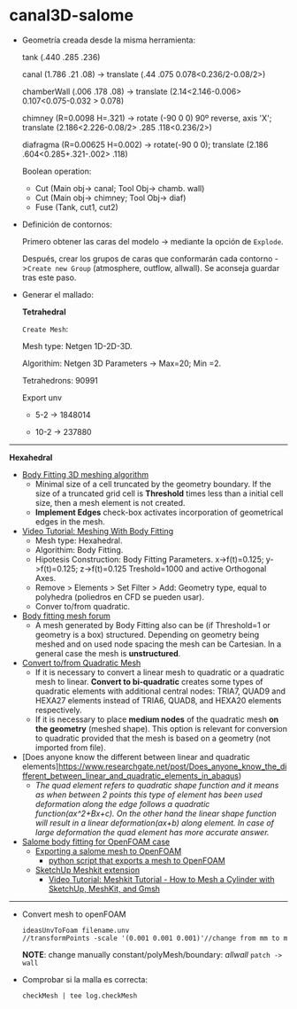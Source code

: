 # canal3D-salome

- Geometría creada desde la misma herramienta:

  tank (.440 .285 .236)

  canal (1.786 .21 .08) -> translate (.44 .075 0.078<0.236/2-0.08/2>)

  chamberWall (.006 .178 .08) -> translate (2.14<2.146-0.006> 0.107<0.075-0.032 > 0.078)

  chimney (R=0.0098 H=.321) -> rotate (-90 0 0) 90º reverse, axis 'X'; translate (2.186<2.226-0.08/2> .285 .118<0.236/2>)

  diafragma (R=0.00625 H=0.002) -> rotate(-90 0 0); translate (2.186 .604<0.285+.321-.002> .118)

   Boolean operation: 

  - Cut (Main obj-> canal; Tool Obj-> chamb. wall)
  - Cut (Main obj-> chimney; Tool Obj-> diaf)
  - Fuse (Tank, cut1, cut2)


- Definición de contornos:

  Primero obtener las caras del modelo -> mediante la opción de `Explode`. 

  Después, crear los grupos de caras que conformarán cada contorno ->`Create new Group` (atmosphere, outflow, allwall). Se aconseja guardar tras este paso.

- Generar el mallado:

  **Tetrahedral**

  `Create Mesh`:

  Mesh type: Netgen 1D-2D-3D.

  Algorithim: Netgen 3D Parameters -> Max=20; Min =2.

  Tetrahedrons: 90991

  Export unv

  - 5-2 -> 1848014

  - 10-2 -> 237880

---
  **Hexahedral**

  - [Body Fitting 3D meshing algorithm](http://docs.salome-platform.org/latest/gui/SMESH/cartesian_algo_page.html)
    - Minimal size of a cell truncated by the geometry boundary. If the size of a truncated grid cell is **Threshold** times less than a initial cell size, then a mesh element is not created.
    - **Implement Edges** check-box activates incorporation of geometrical edges in the mesh.
  - [Video Tutorial: Meshing With Body Fitting](https://www.youtube.com/watch?v=4xmSjjoioxI)
    - Mesh type: Hexahedral.
    - Algorithim: Body Fitting.
    - Hipotesis Construction: Body Fitting Parameters. x->f(t)=0.125; y->f(t)=0.125; z->f(t)=0.125 Treshold=1000 and active Orthogonal Axes.
    - Remove > Elements > Set Filter > Add: Geometry type, equal to polyhedra (poliedros en CFD se pueden usar).
    - Conver to/from quadratic.
  - [Body fitting mesh forum](http://www.salome-platform.org/forum/forum_10/142218492)
    - A mesh generated by Body Fitting also can be (if Threshold=1 or geometry is a box) structured. Depending on geometry being meshed and on used node spacing the mesh can be Cartesian. In a general case the mesh is **unstructured**.
  - [Convert to/from Quadratic Mesh](http://docs.salome-platform.org/latest/gui/SMESH/convert_to_from_quadratic_mesh_page.html)
    - If it is necessary to convert a linear mesh to quadratic or a quadratic mesh to linear. **Convert to bi-quadratic** creates some types of quadratic elements with additional central nodes: TRIA7, QUAD9 and HEXA27 elements instead of TRIA6, QUAD8, and HEXA20 elements respectively. 
    - If it is necessary to place **medium nodes** of the quadratic mesh **on the geometry** (meshed shape). This option is relevant for conversion to quadratic provided that the mesh is based on a geometry (not imported from file). 
  - [Does anyone know the different between linear and quadratic elements]https://www.researchgate.net/post/Does_anyone_know_the_different_between_linear_and_quadratic_elements_in_abaqus)
    - *The quad element refers to quadratic shape function and it means as when between 2 points this type of element has been used deformation along the edge follows a quadratic function(ax^2+Bx+c). On the other hand the linear shape function will result in a linear deformation(ax+b) along element. In case of large deformation the quad element has more accurate answer.*
  - [Salome body fitting for OpenFOAM case](https://www.cfd-online.com/Forums/openfoam-meshing/142435-salome-body-fitting-openfoam-case.html)
    - [Exporting a salome mesh to OpenFOAM](http://www.salome-platform.org/forum/forum_12/23863165#686106)
      - [python script that exports a mesh to OpenFOAM](https://github.com/nicolasedh/salomeToOpenFOAM)
    - [SketchUp Meshkit extension](http://extensions.sketchup.com/en/content/sketchy-tetgen-tools)
      - [Video Tutorial: Meshkit Tutorial - How to Mesh a Cylinder with SketchUp, MeshKit, and Gmsh](https://youtu.be/On3tg4kCchw)
---

- Convert mesh to openFOAM

  ```
  ideasUnvToFoam filename.unv
  //transformPoints -scale '(0.001 0.001 0.001)'//change from mm to m
  ```

  **NOTE**: change manually constant/polyMesh/boundary: *allwall* `patch -> wall`

- Comprobar si la malla es correcta:

  ```
  checkMesh | tee log.checkMesh
  ```

  ​